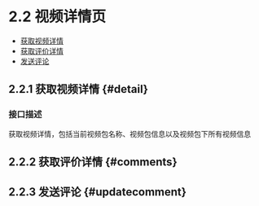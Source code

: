 # 2.2 视频详情页

- [获取视频详情](#detail) 
- [获取评价详情](#comments)
- [发送评论](#updatecomment)

## 2.2.1 获取视频详情 {#detail}

### 接口描述

获取视频详情，包括当前视频包名称、视频包信息以及视频包下所有视频信息

## 2.2.2 获取评价详情 {#comments}
## 2.2.3 发送评论 {#updatecomment}